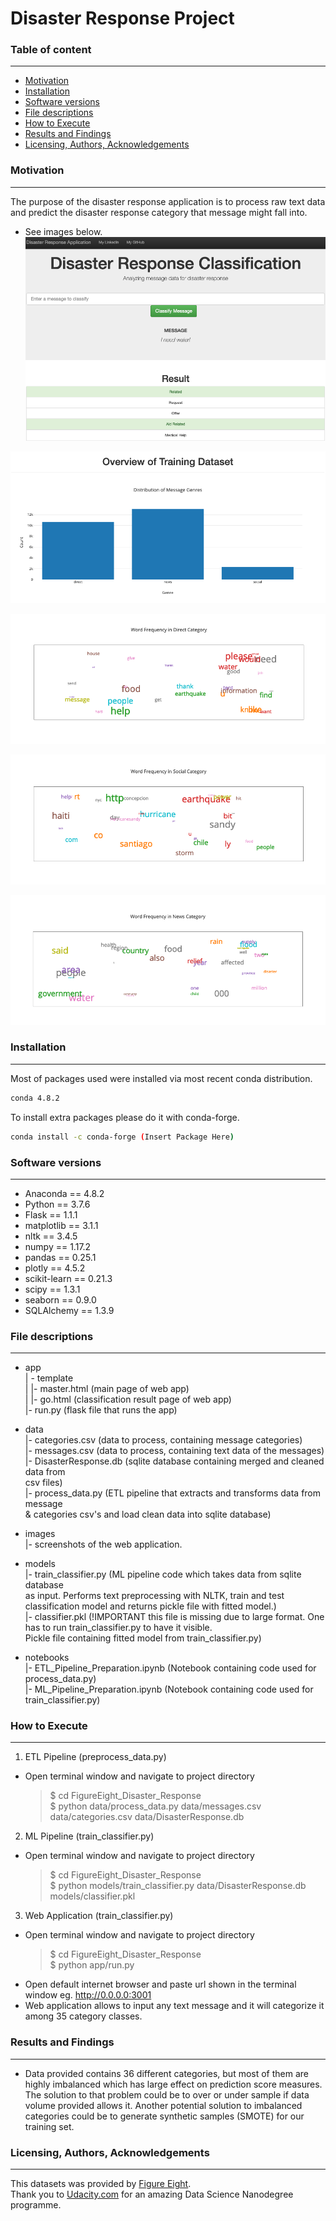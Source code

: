 # Disaster Response Project

### Table of content
---------------
* [Motivation](https://github.com/IamGr0o0t/Disaster_Response_Web_Application#motivation)
* [Installation](https://github.com/IamGr0o0t/Disaster_Response_Web_Application#installation)
* [Software versions](https://github.com/IamGr0o0t/Disaster_Response_Web_Application#software-versions)
* [File descriptions](https://github.com/IamGr0o0t/Disaster_Response_Web_Application#file-descriptions)
* [How to Execute](https://github.com/IamGr0o0t/Disaster_Response_Web_Application#how-to-execute)
* [Results and Findings](https://github.com/IamGr0o0t/Disaster_Response_Web_Application#results-and-findings)
* [Licensing, Authors, Acknowledgements](https://github.com/IamGr0o0t/Disaster_Response_Web_Application#licensing-authors-acknowledgements)

### Motivation
---------------
The purpose of the disaster response application is to process raw text data and predict the disaster response category that message might fall into.
- See images below.
![file1](https://github.com/IamGr0o0t/Disaster_Response_Web_Application/blob/master/images/DR_App_Classification.png)

![file1](https://github.com/IamGr0o0t/Disaster_Response_Web_Application/blob/master/images/Genre_Message_Distribution.png)

![file1](https://github.com/IamGr0o0t/Disaster_Response_Web_Application/blob/master/images/Direct_Word_Cloud.png)

![file1](https://github.com/IamGr0o0t/Disaster_Response_Web_Application/blob/master/images/Social_Word_Cloud.png)

![file1](https://github.com/IamGr0o0t/Disaster_Response_Web_Application/blob/master/images/News_Word_Cloud.png)

### Installation
---------------
Most of packages used were installed via most recent conda distribution.
```bash
conda 4.8.2
```
To install extra packages please do it with conda-forge.
```bash
conda install -c conda-forge (Insert Package Here)
```

### Software versions
---------------
* Anaconda == 4.8.2
* Python == 3.7.6
* Flask == 1.1.1    
* matplotlib == 3.1.1    
* nltk == 3.4.5    
* numpy == 1.17.2   
* pandas == 0.25.1   
* plotly == 4.5.2    
* scikit-learn == 0.21.3   
* scipy == 1.3.1    
* seaborn == 0.9.0    
* SQLAlchemy == 1.3.9 

### File descriptions
---------------
- app<br>
| - template<br>
| |- master.html (main page of web app)<br>
| |- go.html (classification result page of web app)<br>
|- run.py (flask file that runs the app)<br>

- data<br>
|- categories.csv (data to process, containing message categories)<br>
|- messages.csv (data to process, containing text data of the messages)<br>
|- DisasterResponse.db (sqlite database containing merged and cleaned data from<br>
                        csv files)<br>
|- process_data.py (ETL pipeline that extracts and transforms data from message<br>
                    & categories csv's and load clean data into sqlite database) <br>

- images<br>
|- screenshots of the web application.<br>

- models<br>
|- train_classifier.py (ML pipeline code which takes data from sqlite database<br>
                        as input. Performs text preprocessing with NLTK, train and test classification model and returns pickle file with fitted model.)<br>
|- classifier.pkl (!IMPORTANT this file is missing due to large format. One has to run train_classifier.py to have it visible. <br>
                  Pickle file containing fitted model from train_classifier.py)<br>

- notebooks<br>
|- ETL_Pipeline_Preparation.ipynb (Notebook containing code used for<br>
                                  process_data.py)<br>
|- ML_Pipeline_Preparation.ipynb (Notebook containing code used for<br>
                                  train_classifier.py)<br>


### How to Execute
---------------
1. ETL Pipeline (preprocess_data.py)
* Open terminal window and navigate to project directory
  > $ cd FigureEight_Disaster_Response<br>
  > $ python data/process_data.py data/messages.csv data/categories.csv data/DisasterResponse.db<br>

2. ML Pipeline (train_classifier.py) 
* Open terminal window and navigate to project directory
  > $ cd FigureEight_Disaster_Response<br>
  > $ python models/train_classifier.py data/DisasterResponse.db models/classifier.pkl<br>

3. Web Application (train_classifier.py) 
* Open terminal window and navigate to project directory
  > $ cd FigureEight_Disaster_Response<br>
  > $ python app/run.py<br>
* Open default internet browser and paste url shown in the terminal window eg. http://0.0.0.0:3001<br>
* Web application allows to input any text message and it will categorize it among 35 category classes.<br>


### Results and Findings
---------------
* Data provided contains 36 different categories, but most of them are highly
  imbalanced which has large effect on prediction score measures. The solution
  to that problem could be to over or under sample if data volume provided allows it. Another potential solution to imbalanced categories could be to generate synthetic samples (SMOTE) for our training set.

### Licensing, Authors, Acknowledgements
---------------
This datasets was provided by [Figure Eight](https://www.figure-eight.com/).<br>
Thank you to [Udacity.com](https://classroom.udacity.com) for an amazing Data Science Nanodegree programme.



